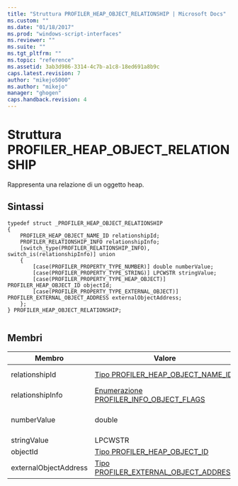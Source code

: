 ```yaml
---
title: "Struttura PROFILER_HEAP_OBJECT_RELATIONSHIP | Microsoft Docs"
ms.custom: ""
ms.date: "01/18/2017"
ms.prod: "windows-script-interfaces"
ms.reviewer: ""
ms.suite: ""
ms.tgt_pltfrm: ""
ms.topic: "reference"
ms.assetid: 3ab3d986-3314-4c7b-a1c8-18ed691a8b9c
caps.latest.revision: 7
author: "mikejo5000"
ms.author: "mikejo"
manager: "ghogen"
caps.handback.revision: 4
---
```

# Struttura PROFILER_HEAP_OBJECT_RELATIONSHIP
Rappresenta una relazione di un oggetto heap.  
  
## Sintassi  
  
```  
typedef struct _PROFILER_HEAP_OBJECT_RELATIONSHIP  
{  
    PROFILER_HEAP_OBJECT_NAME_ID relationshipId;  
    PROFILER_RELATIONSHIP_INFO relationshipInfo;  
    [switch_type(PROFILER_RELATIONSHIP_INFO), switch_is(relationshipInfo)] union  
    {  
        [case(PROFILER_PROPERTY_TYPE_NUMBER)] double numberValue;  
        [case(PROFILER_PROPERTY_TYPE_STRING)] LPCWSTR stringValue;  
        [case(PROFILER_PROPERTY_TYPE_HEAP_OBJECT)] PROFILER_HEAP_OBJECT_ID objectId;  
        [case(PROFILER_PROPERTY_TYPE_EXTERNAL_OBJECT)] PROFILER_EXTERNAL_OBJECT_ADDRESS externalObjectAddress;  
    };  
} PROFILER_HEAP_OBJECT_RELATIONSHIP;  
  
```  
  
## Membri  
  
|Membro|Valore|Descrizione|  
|------------|------------|-----------------|  
|relationshipId|[Tipo PROFILER\_HEAP\_OBJECT\_NAME\_ID](../../winscript/reference/profiler-heap-object-name-id-type.md)|L'id del nome della relazione, da [IActiveScriptProfilerHeapEnum::GetNameIdMap](../../winscript/reference/iactivescriptprofilerheapenum-getnameidmap.md).|  
|relationshipInfo|[Enumerazione PROFILER\_INFO\_OBJECT\_FLAGS](../../winscript/reference/profiler-relationship-info-enumeration.md)|Informazioni sulla relazione.|  
|numberValue|double|Il valore del numero.  Solo uno `numberValue``stringValue`\/\/\/`objectId``externalObjectAddress` è impostato, in base al valore `relationshipInfo`.|  
|stringValue|LPCWSTR|Il valore stringa.|  
|objectId|[Tipo PROFILER\_HEAP\_OBJECT\_ID](../../winscript/reference/profiler-heap-object-id-type.md)|ID dell'oggetto dell'heap.|  
|externalObjectAddress|[Tipo PROFILER\_EXTERNAL\_OBJECT\_ADDRESS](../../winscript/reference/profiler-external-object-address-type.md)|L'indirizzo esterno dell'oggetto.|